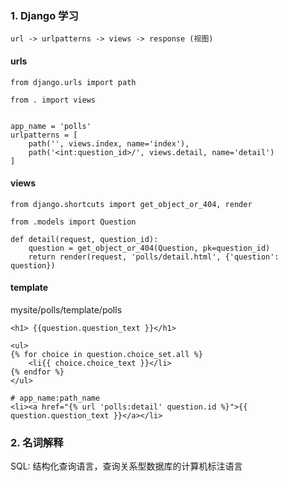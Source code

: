 ### 1. Django 学习

```
url -> urlpatterns -> views -> response (视图)
```

#### urls

```
from django.urls import path

from . import views


app_name = 'polls'
urlpatterns = [
    path('', views.index, name='index'),
    path('<int:question_id>/', views.detail, name='detail')
]
```

#### views

```
from django.shortcuts import get_object_or_404, render

from .models import Question

def detail(request, question_id):
    question = get_object_or_404(Question, pk=question_id)
    return render(request, 'polls/detail.html', {'question': question})
```

#### template

mysite/polls/template/polls

```
<h1> {{question.question_text }}</h1>

<ul>
{% for choice in question.choice_set.all %}
    <li{{ choice.choice_text }}</li>
{% endfor %}
</ul>

# app_name:path_name
<li><a href="{% url 'polls:detail' question.id %}">{{ question.question_text }}</a></li>
```

### 2. 名词解释

SQL: 结构化查询语言，查询关系型数据库的计算机标注语言
